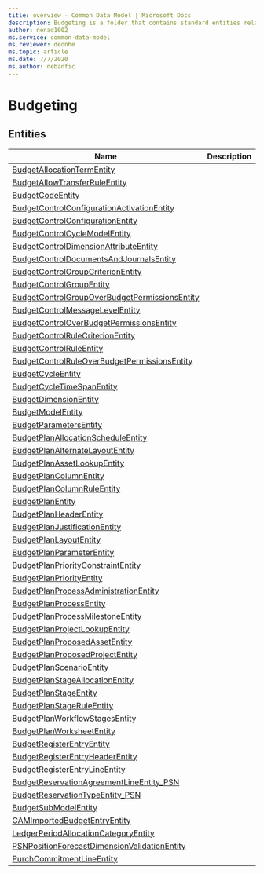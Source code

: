 ```yaml
---
title: overview - Common Data Model | Microsoft Docs
description: Budgeting is a folder that contains standard entities related to the Common Data Model.
author: nenad1002
ms.service: common-data-model
ms.reviewer: deonhe
ms.topic: article
ms.date: 7/7/2020
ms.author: nebanfic
---
```


# Budgeting


## Entities

|Name|Description|
|---|---|
|[BudgetAllocationTermEntity](BudgetAllocationTermEntity.md)||
|[BudgetAllowTransferRuleEntity](BudgetAllowTransferRuleEntity.md)||
|[BudgetCodeEntity](BudgetCodeEntity.md)||
|[BudgetControlConfigurationActivationEntity](BudgetControlConfigurationActivationEntity.md)||
|[BudgetControlConfigurationEntity](BudgetControlConfigurationEntity.md)||
|[BudgetControlCycleModelEntity](BudgetControlCycleModelEntity.md)||
|[BudgetControlDimensionAttributeEntity](BudgetControlDimensionAttributeEntity.md)||
|[BudgetControlDocumentsAndJournalsEntity](BudgetControlDocumentsAndJournalsEntity.md)||
|[BudgetControlGroupCriterionEntity](BudgetControlGroupCriterionEntity.md)||
|[BudgetControlGroupEntity](BudgetControlGroupEntity.md)||
|[BudgetControlGroupOverBudgetPermissionsEntity](BudgetControlGroupOverBudgetPermissionsEntity.md)||
|[BudgetControlMessageLevelEntity](BudgetControlMessageLevelEntity.md)||
|[BudgetControlOverBudgetPermissionsEntity](BudgetControlOverBudgetPermissionsEntity.md)||
|[BudgetControlRuleCriterionEntity](BudgetControlRuleCriterionEntity.md)||
|[BudgetControlRuleEntity](BudgetControlRuleEntity.md)||
|[BudgetControlRuleOverBudgetPermissionsEntity](BudgetControlRuleOverBudgetPermissionsEntity.md)||
|[BudgetCycleEntity](BudgetCycleEntity.md)||
|[BudgetCycleTimeSpanEntity](BudgetCycleTimeSpanEntity.md)||
|[BudgetDimensionEntity](BudgetDimensionEntity.md)||
|[BudgetModelEntity](BudgetModelEntity.md)||
|[BudgetParametersEntity](BudgetParametersEntity.md)||
|[BudgetPlanAllocationScheduleEntity](BudgetPlanAllocationScheduleEntity.md)||
|[BudgetPlanAlternateLayoutEntity](BudgetPlanAlternateLayoutEntity.md)||
|[BudgetPlanAssetLookupEntity](BudgetPlanAssetLookupEntity.md)||
|[BudgetPlanColumnEntity](BudgetPlanColumnEntity.md)||
|[BudgetPlanColumnRuleEntity](BudgetPlanColumnRuleEntity.md)||
|[BudgetPlanEntity](BudgetPlanEntity.md)||
|[BudgetPlanHeaderEntity](BudgetPlanHeaderEntity.md)||
|[BudgetPlanJustificationEntity](BudgetPlanJustificationEntity.md)||
|[BudgetPlanLayoutEntity](BudgetPlanLayoutEntity.md)||
|[BudgetPlanParameterEntity](BudgetPlanParameterEntity.md)||
|[BudgetPlanPriorityConstraintEntity](BudgetPlanPriorityConstraintEntity.md)||
|[BudgetPlanPriorityEntity](BudgetPlanPriorityEntity.md)||
|[BudgetPlanProcessAdministrationEntity](BudgetPlanProcessAdministrationEntity.md)||
|[BudgetPlanProcessEntity](BudgetPlanProcessEntity.md)||
|[BudgetPlanProcessMilestoneEntity](BudgetPlanProcessMilestoneEntity.md)||
|[BudgetPlanProjectLookupEntity](BudgetPlanProjectLookupEntity.md)||
|[BudgetPlanProposedAssetEntity](BudgetPlanProposedAssetEntity.md)||
|[BudgetPlanProposedProjectEntity](BudgetPlanProposedProjectEntity.md)||
|[BudgetPlanScenarioEntity](BudgetPlanScenarioEntity.md)||
|[BudgetPlanStageAllocationEntity](BudgetPlanStageAllocationEntity.md)||
|[BudgetPlanStageEntity](BudgetPlanStageEntity.md)||
|[BudgetPlanStageRuleEntity](BudgetPlanStageRuleEntity.md)||
|[BudgetPlanWorkflowStagesEntity](BudgetPlanWorkflowStagesEntity.md)||
|[BudgetPlanWorksheetEntity](BudgetPlanWorksheetEntity.md)||
|[BudgetRegisterEntryEntity](BudgetRegisterEntryEntity.md)||
|[BudgetRegisterEntryHeaderEntity](BudgetRegisterEntryHeaderEntity.md)||
|[BudgetRegisterEntryLineEntity](BudgetRegisterEntryLineEntity.md)||
|[BudgetReservationAgreementLineEntity_PSN](BudgetReservationAgreementLineEntity_PSN.md)||
|[BudgetReservationTypeEntity_PSN](BudgetReservationTypeEntity_PSN.md)||
|[BudgetSubModelEntity](BudgetSubModelEntity.md)||
|[CAMImportedBudgetEntryEntity](CAMImportedBudgetEntryEntity.md)||
|[LedgerPeriodAllocationCategoryEntity](LedgerPeriodAllocationCategoryEntity.md)||
|[PSNPositionForecastDimensionValidationEntity](PSNPositionForecastDimensionValidationEntity.md)||
|[PurchCommitmentLineEntity](PurchCommitmentLineEntity.md)||

